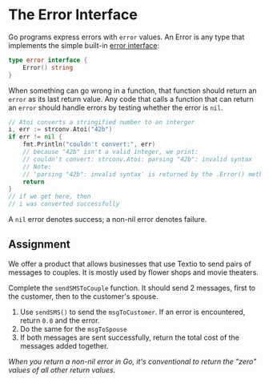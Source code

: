 # The Error Interface

Go programs express errors with `error` values. An Error is any type that implements the simple built-in [error interface](https://blog.golang.org/error-handling-and-go):

```go
type error interface {
    Error() string
}
```

When something can go wrong in a function, that function should return an `error` as its last return value. Any code that calls a function that can return an `error` should handle errors by testing whether the error is `nil`.

```go
// Atoi converts a stringified number to an interger
i, err := strconv.Atoi("42b")
if err != nil {
    fmt.Println("couldn't convert:", err)
    // because "42b" isn't a valid integer, we print:
    // couldn't convert: strconv.Atoi: parsing "42b": invalid syntax
    // Note:
    // 'parsing "42b": invalid syntax' is returned by the .Error() method
    return
}
// if we get here, then
// i was converted successfully
```

A `nil` error denotes success; a non-nil error denotes failure.

## Assignment

We offer a product that allows businesses that use Textio to send pairs of messages to couples. It is mostly used by flower shops and movie theaters.

Complete the `sendSMSToCouple` function. It should send 2 messages, first to the customer, then to the customer's spouse.

1. Use `sendSMS()` to send the `msgToCustomer`. If an error is encountered, return `0.0` and the error.
2. Do the same for the `msgToSpouse`
3. If both messages are sent successfully, return the total cost of the messages added together.

*When you return a non-nil error in Go, it's conventional to return the "zero" values of all other return values.*
